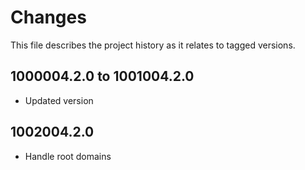 # Changes
This file describes the project history as it relates to tagged versions.

## 1000004.2.0 to 1001004.2.0
- Updated version

## 1002004.2.0
- Handle root domains
